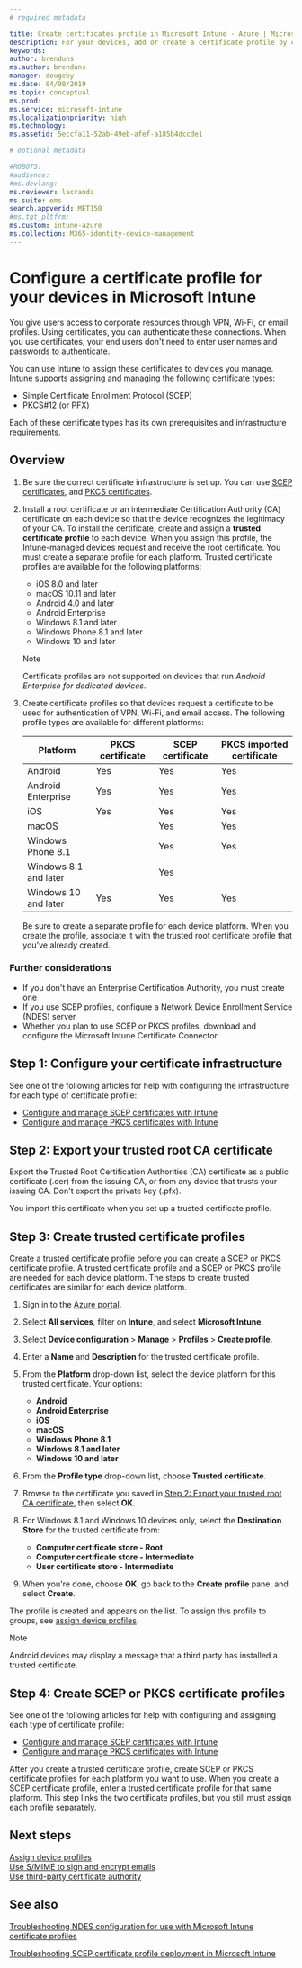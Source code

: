 ```yaml
---
# required metadata

title: Create certificates profile in Microsoft Intune - Azure | Microsoft Docs
description: For your devices, add or create a certificate profile by configuring SCEP or PKCS certificate environment, export the public certificate, create the profile in the Azure portal, and then assign SCEP or PKCS to the certificate profiles in Microsoft Intune in the Azure portal
keywords:
author: brenduns
ms.author: brenduns
manager: dougeby
ms.date: 04/08/2019
ms.topic: conceptual
ms.prod:
ms.service: microsoft-intune
ms.localizationpriority: high
ms.technology:
ms.assetid: 5eccfa11-52ab-49eb-afef-a185b4dccde1

# optional metadata

#ROBOTS:
#audience:
#ms.devlang:
ms.reviewer: lacranda
ms.suite: ems
search.appverid: MET150
#ms.tgt_pltfrm:
ms.custom: intune-azure
ms.collection: M365-identity-device-management
---
```


# Configure a certificate profile for your devices in Microsoft Intune

You give users access to corporate resources through VPN, Wi-Fi, or email profiles. Using certificates, you can authenticate these connections. When you use certificates, your end users don't need to enter user names and passwords to authenticate.

You can use Intune to assign these certificates to devices you manage. Intune supports assigning and managing the following certificate types:

- Simple Certificate Enrollment Protocol (SCEP)
- PKCS#12 (or PFX)

Each of these certificate types has its own prerequisites and infrastructure requirements.


## Overview

1. Be sure the correct certificate infrastructure is set up. You can use [SCEP certificates](certificates-scep-configure.md), and [PKCS certificates](certficates-pfx-configure.md).

2. Install a root certificate or an intermediate Certification Authority (CA) certificate on each device so that the device recognizes the legitimacy of your CA. To install the certificate, create and assign a **trusted certificate profile** to each device. When you assign this profile, the Intune-managed devices request and receive the root certificate. You must create a separate profile for each platform. Trusted certificate profiles are available for the following platforms:

	- iOS 8.0 and later
	- macOS 10.11 and later
	- Android 4.0 and later
	- Android Enterprise  
	- Windows 8.1 and later
	- Windows Phone 8.1 and later
	- Windows 10 and later

    > [!NOTE]  
    > Certificate profiles are not supported on devices that run *Android Enterprise for dedicated devices*.

3. Create certificate profiles so that devices request a certificate to be used for authentication of VPN, Wi-Fi, and email access. The following profile types are available for different platforms:  

   | Platform     |PKCS certificate|SCEP certificate| PKCS imported certificate | 
   |--------------|----------------|----------------|-------------------|
   | Android                | Yes    | Yes    | Yes    |
   | Android Enterprise     | Yes    | Yes    | Yes    |
   | iOS                    | Yes    | Yes    | Yes    |
   | macOS                  |        | Yes    | Yes    |
   | Windows Phone 8.1      |        | Yes    | Yes    |
   | Windows 8.1 and later  |        | Yes    |        |
   | Windows 10 and later   | Yes    | Yes    | Yes    |

   Be sure to create a separate profile for each device platform. When you create the profile, associate it with the trusted root certificate profile that you've already created.

### Further considerations

- If you don't have an Enterprise Certification Authority, you must create one
- If you use SCEP profiles, configure a Network Device Enrollment Service (NDES) server
- Whether you plan to use SCEP or PKCS profiles, download and configure the Microsoft Intune Certificate Connector


## Step 1: Configure your certificate infrastructure

See one of the following articles for help with configuring the infrastructure for each type of certificate profile:

- [Configure and manage SCEP certificates with Intune](certificates-scep-configure.md)
- [Configure and manage PKCS certificates with Intune](certficates-pfx-configure.md)


## Step 2: Export your trusted root CA certificate

Export the Trusted Root Certification Authorities (CA) certificate as a public certificate (.cer) from the issuing CA, or from any device that trusts your issuing CA. Don't export the private key (.pfx).

You import this certificate when you set up a trusted certificate profile.

## Step 3: Create trusted certificate profiles
Create a trusted certificate profile before you can create a SCEP or PKCS certificate profile. A trusted certificate profile and a SCEP or PKCS profile are needed for each device platform. The steps to create trusted certificates are similar for each device platform.

1. Sign in to the [Azure portal](https://portal.azure.com).
2. Select **All services**, filter on **Intune**, and select **Microsoft Intune**.
3. Select **Device configuration** > **Manage** > **Profiles** > **Create profile**.
4. Enter a **Name** and **Description** for the trusted certificate profile.
5. From the **Platform** drop-down list, select the device platform for this trusted certificate. Your options:

	- **Android**
	- **Android Enterprise**
	- **iOS**
	- **macOS**
	- **Windows Phone 8.1**
	- **Windows 8.1 and later**
	- **Windows 10 and later**

6. From the **Profile type** drop-down list, choose **Trusted certificate**.
7. Browse to the certificate you saved in [Step 2: Export your trusted root CA certificate](#step-2-export-your-trusted-root-ca-certificate), then select **OK**.
8. For Windows 8.1 and Windows 10 devices only, select the **Destination Store** for the trusted certificate from:

	- **Computer certificate store - Root**
	- **Computer certificate store - Intermediate**
	- **User certificate store - Intermediate**

9. When you're done, choose **OK**, go back to the **Create profile** pane, and select **Create**.

The profile is created and appears on the list. To assign this profile to groups, see [assign device profiles](device-profile-assign.md).

   >[!NOTE]
   > Android devices may display a message that a third party has installed a trusted certificate.

## Step 4: Create SCEP or PKCS certificate profiles

See one of the following articles for help with configuring and assigning each type of certificate profile:

- [Configure and manage SCEP certificates with Intune](certificates-scep-configure.md)
- [Configure and manage PKCS certificates with Intune](certficates-pfx-configure.md)

After you create a trusted certificate profile, create SCEP or PKCS certificate profiles for each platform you want to use. When you create a SCEP certificate profile, enter a trusted certificate profile for that same platform. This step links the two certificate profiles, but you still must assign each profile separately.

## Next steps
[Assign device profiles](device-profile-assign.md)  
[Use S/MIME to sign and encrypt emails](certificates-s-mime-encryption-sign.md)  
[Use third-party certificate authority](certificate-authority-add-scep-overview.md)

## See also

[Troubleshooting NDES configuration for use with Microsoft Intune certificate profiles](https://support.microsoft.com/help/4459540)

[Troubleshooting SCEP certificate profile deployment in Microsoft Intune](https://support.microsoft.com/help/4457481)

